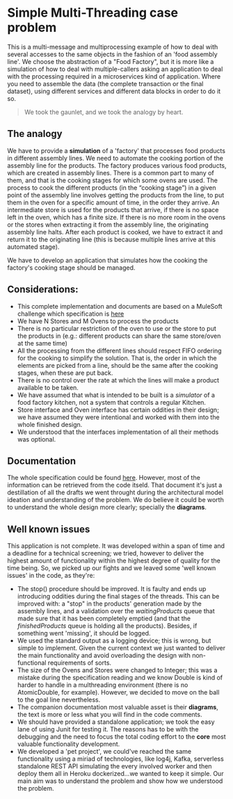 # Simple Multi-Threading case problem

This is a multi-message and multiprocessing example of how to deal with several accesses to the same objects in the fashion of an 'food assembly line'. We choose the abstraction of a "Food Factory", but it is more like a simulation of how to deal with multiple-callers asking an application to deal with the processing required in a microservices kind of application. Where you need to assemble the data (the complete transaction or the final dataset), using different services and different data blocks in order to do it so.

> We took the gaunlet, and we took the analogy by heart.

## The analogy

We have to provide a **simulation** of a 'factory' that processes food products in different assembly lines. We need to automate the cooking portion of the assembly line for the products. The factory produces various food products, which are created in assembly lines. There is a common part to many of them, and that is the cooking stages for which some ovens are used. 
The process to cook the different products (in the “cooking stage”) in a given point of the assembly line involves getting the products from the line, to put them in the oven for a specific amount of time, in the order they arrive. An intermediate store is used for the products that arrive, if there is no space left in the oven, which has a finite size. If there is no more room in the ovens or the stores when extracting it from the assembly line, the originating assembly line halts. After each product is cooked, we have to extract it and return it to the originating line (this is because multiple lines arrive at this automated stage).

We have to develop an application that simulates how the cooking the factory's cooking stage should be managed.

## Considerations:

- This complete implementation and documents are based on a MuleSoft challenge which specification is [here](https://github.com/exemartinez/SimpleMultiThreadingExample/blob/master/documentation/MuleSoft_Specification.pdf)
- We have N Stores and M Ovens to process the products
- There is no particular restriction of the oven to use or the store to put the products in (e.g.: different products can share the same store/oven at the same time)
- All the processing from the different lines should respect FIFO ordering for the cooking to simplify the solution. That is, the order in which the elements are picked from a line, should be the same after the cooking stages, when these are put back.
- There is no control over the rate at which the lines will make a product available to be taken.
- We have assumed that what is intended to be built is a *simulator* of a food factory kitchen, not a system that controls a regular Kitchen.
- Store interface and Oven interface has certain oddities in their design; we have assumed they were intentional and worked with them into the whole finished design.
- We understood that the interfaces implementation of all their methods was optional.

## Documentation

The whole specification could be found [here](https://github.com/exemartinez/SimpleMultiThreadingExample/blob/master/documentation/Food%20Factory%20Architecture%20Model.pdf). However, most of the information can be retrieved from the code itseld. That document it's just a destillation of all the drafts we went throught during the architectural model ideation and understanding of the problem. We do believe it could be worth to understand the whole design more clearly; specially the **diagrams**.

## Well known issues 

This application is not complete. It was developed within a span of time and a deadline for a technical screening; we tried, however to deliver the highest amount of functionality within the highest degree of quality for the time being. So, we picked up our fights and we leaved some 'well known issues' in the code, as they're:

- The stop() procedure should be improved. It is faulty and ends up introducing oddities during the final stages of the threads. This can be improved with: a "stop" in the products' generation made by the assembly lines, and a validation over the *waitingProducts* queue that made sure that it has been completely emptied (and that the *finishedProducts* queue is holding all the products). Besides, if something went 'missing', it should be logged.
- We used the standard output as a logging device; this is wrong, but simple to implement. Given the current context we just wanted to deliver the main functionality and avoid overloading the design with non-functional requirements of sorts.
- The size of the Ovens and Stores were changed to Integer; this was a mistake during the specification reading and we know Double is kind of harder to handle in a multhreading environment (there is no AtomicDouble, for example). However, we decided to move on the ball to the goal line nevertheless.
- The companion documentation most valuable asset is their **diagrams**, the text is more or less what you will find in the code comments.
- We should have provided a standalone application; we took the easy lane of using Junit for testing it. The reasons has to be with the debugging and the need to focus the total coding effort to the **core** most valuable functionality development.
- We developed a 'pet project', we could've reached the same functionality using a miriad of technologies, like log4j, Kafka, serverless standalone REST API simulating the every involved worker and then deploy them all in Heroku dockerized...we wanted to keep it simple. Our main aim was to understand the problem and show how we understood the problem.

